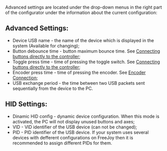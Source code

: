 Advanced settings are located under the drop-down menus in the right part of the configurator under the information about the current configuration:
## Advanced Settings:
* Device USB name - the name of the device which is displayed in the system (Available for changing);
* Button debounce time - button maximum bounce time. See [Connecting buttons directly to the controller](Connecting-buttons-directly-to-controller.md);
* Toggle press time - time of pressing the toggle switch. See [Connecting buttons directly to the controller](Connecting-buttons-directly-to-controller.md);
* Encoder press time - time of pressing the encoder. See [Encoder Connection](Encoders-connection.md);
* USB exchange period - the time between two USB packets sent sequentially from the device to the PC.
## HID Settings:
* Dinamic HID config - dynamic device configuration. When this mode is activated, the PC will not display unused buttons and axes;
* VID - VID identifier of the USB device (can not be changed);
* PID - PID identifier of the USB device. If your system uses several devices with defferent configurations on FreeJoy then it is recommended to assign different PIDs for them.